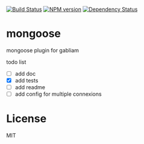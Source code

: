 [![Build Status][build-image]][build-url]
[![NPM version][npm-image]][npm-url]
[![Dependency Status][gemnasium-image]][gemnasium-url]

# mongoose
mongoose plugin for gabliam


todo list
- [ ] add doc
- [x] add tests
- [ ] add readme
- [ ] add config for multiple connexions

# License

  MIT

[build-image]: https://img.shields.io/travis/gabliam/gabliam/master.svg?style=flat-square
[build-url]: https://travis-ci.org/gabliam/gabliam
[npm-image]: https://img.shields.io/npm/v/@gabliam/mongoose.svg?style=flat-square
[npm-url]: https://github.com/gabliam/mongoose
[gemnasium-image]: http://img.shields.io/gemnasium/gabliam/mongoose.svg?style=flat-square
[gemnasium-url]: https://gemnasium.com/gabliam/mongoose
